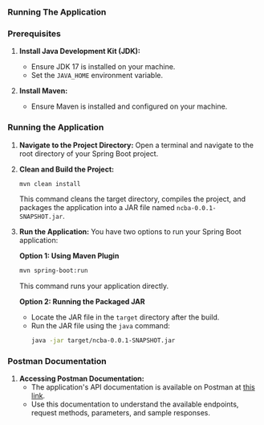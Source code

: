 ### Running The Application

### Prerequisites
1. **Install Java Development Kit (JDK):**
    - Ensure JDK 17 is installed on your machine.
    - Set the `JAVA_HOME` environment variable.

2. **Install Maven:**
    - Ensure Maven is installed and configured on your machine.

### Running the Application

1. **Navigate to the Project Directory:**
   Open a terminal and navigate to the root directory of your Spring Boot project.

2. **Clean and Build the Project:**
   ```sh
   mvn clean install
   ```
   This command cleans the target directory, compiles the project, and packages the application into a JAR file named `ncba-0.0.1-SNAPSHOT.jar`.

3. **Run the Application:**
   You have two options to run your Spring Boot application:

   **Option 1: Using Maven Plugin**
   ```sh
   mvn spring-boot:run
   ```
   This command runs your application directly.

   **Option 2: Running the Packaged JAR**
    - Locate the JAR file in the `target` directory after the build.
    - Run the JAR file using the `java` command:
      ```sh
      java -jar target/ncba-0.0.1-SNAPSHOT.jar
      ```

### Postman Documentation

1. **Accessing Postman Documentation:**
    - The application's API documentation is available on Postman at [this link](https://documenter.getpostman.com/view/17519872/2sA3dxDris).
    - Use this documentation to understand the available endpoints, request methods, parameters, and sample responses.

